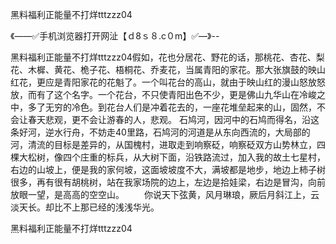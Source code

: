 黑料福利正能量不打烊tttzzz04

《——✅手机浏览器打开网沚【ｄ8ｓ８.c０m】✅—》--

黑料福利正能量不打烊tttzzz04假如，花也分居花、野花的话，那桃花、杏花、梨花、木樨、黄花、桅子花、梧桐花、乔麦花，当属青阳的家花。那大张旗鼓的映山红花，更应是青阳家花的花魁了。一个叫花台的高山，就由于映山红的漫山怒放怒放，而有了这个名字。一个花台，不只使青阳出色不少，更是佛山九华山在冷峻之中，多了无穷的冷色。到花台人们是冲着花去的，一座花堆垒起来的山，固然，不会让春天悲观，更不会让游春的人，悲观。
石鸠河，因河中的石鸠而得名，沿这条好河，逆水行舟，不妨走40里路，石鸠河的河道是从东向西流的，大局部的河，清流的目标是差异的，从国槐村，进取走到响察砭，响察砭双方山势林立，四棵大松树，像四个庄重的标兵，从大树下面，沿铁路流过，加入我的故土七星村，右边的山坡上，便是我的家何坡，这面坡坡度不大，满坡都是地步，地边上柿子树很多，再有很有胡桃树，站在我家场院的边上，左边是拾娃梁，右边是冒沟，向前放眼一望，是高高的空空山。
　　你说天下弦黄，风月琳琅，厥后月斜江上，云淡天长。却比不上那已经的浅浅华光。





黑料福利正能量不打烊tttzzz04
